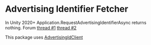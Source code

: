 # Advertising Identifier Fetcher

In Unity 2020+ Application.RequestAdvertisingIdentifierAsync returns nothing.
Forum [thread #1](https://forum.unity.com/threads/application-requestadvertisingidentifierasync-removed.972720/)
[thread #2](https://forum.unity.com/threads/application-requestadvertisingidentifierasync-and-unityads.1041748/)

This package uses [AdvertisingIdClient](https://developers.google.com/android/reference/com/google/android/gms/ads/identifier/AdvertisingIdClient)

